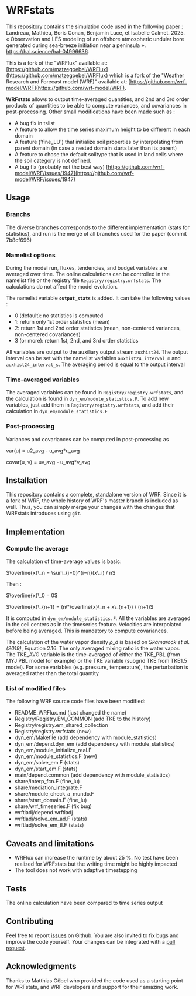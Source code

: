# WRFstats

This repository contains the simulation code used in the following paper :
Landreau, Mathieu, Boris Conan, Benjamin Luce, et Isabelle Calmet. 2025. « Observation and LES modeling of an offshore atmospheric undular bore generated during sea-breeze initiation near a peninsula ». https://hal.science/hal-04996636.

This is a fork of the "WRFlux" available at: [https://github.com/matzegoebel/WRFlux](https://github.com/matzegoebel/WRFlux) which is a fork of the "Weather Research and Forecast model (WRF)" available at: [https://github.com/wrf-model/WRF](https://github.com/wrf-model/WRF).

**WRFstats** allows to output time-averaged quantities, and 2nd and 3rd order products of quantities to be able to compute variances, and covariances in post-processing. Other small modifications have been made such as :
- A bug fix in tslist
- A feature to allow the time series maximum height to be different in each domain
- A feature ('fine\_LU') that initialize soil properties by interpolating from parent domain (in case a nested domain starts later than its parent)
- A feature to chose the default soiltype that is used in land cells where the soil category is not defined.
- A bug fix (probably not the best way) [https://github.com/wrf-model/WRF/issues/1947](https://github.com/wrf-model/WRF/issues/1947)

## Usage

### Branchs

The diverse branches corresponds to the different implementation (stats for statistics), and run is the merge of all branches used for the paper (commit 7b8cf696)

### Namelist options

During the model run, fluxes, tendencies, and budget variables are averaged over time.
The online calculations can be controlled in the namelist file or the registry file `Registry/registry.wrfstats`. The calculations do not affect the model evolution.

The namelist variable **`output_stats`** is added. It can take the following values :
- 0 (default): no statistics is computed
- 1: return only 1st order statistics (mean)
- 2: return 1st and 2nd order statistics (mean, non-centered variances, non-centered covariances)
- 3 (or more): return 1st, 2nd, and 3rd order statistics

All variables are output to the auxiliary output stream `auxhist24`. The output interval can be set with the namelist variables `auxhist24_interval_m` and `auxhist24_interval_s`. The averaging period is equal to the output interval

### Time-averaged variables

The averaged variables can be found in `Registry/registry.wrfstats`, and the calculation is found in `dyn_em/module_statistics.F`. To add new variables, just add them in `Registry/registry.wrfstats`, and add their calculation in `dyn_em/module_statistics.F`

### Post-processing

Variances and covariances can be computed in post-processing as 

var(u) = u2\_avg - u\_avg\*u\_avg

covar(u, v) = uv\_avg - u\_avg\*v\_avg

## Installation

This repository contains a complete, standalone version of WRF. Since it is a fork of WRF, the whole history of WRF's master branch is included as well. Thus, you can simply merge your changes with the changes that WRFstats introduces using `git`.

## Implementation

### Compute the average

The calculation of time-average values is basic:

$\overline{x}\_n = \sum_{i=0}^{i=n}(x\_i) / n$

Then :

$\overline{x}\_0 = 0$

$\overline{x}\_{n+1} = (n\*\overline{x}\_n + x\_{n+1}) / (n+1)$

It is computed in `dyn_em/module_statistics.F`. All the variables are averaged in the cell centers as in the timeseries feature. Velocities are interpolated before being averaged. This is mandatory to compute covariances. 

The calculation of the water vapor density $\rho\_d$ is based on <cite>Skamarock et al. (2019)</cite>, Equation 2.16. The only averaged mixing ratio is the water vapor. The TKE\_AVG variable is the time-averaged of either the TKE\_PBL (from MYJ PBL model for example) or the TKE variable (subgrid TKE from TKE1.5 model). For some variables (e.g. pressure, temperature), the perturbation is averaged rather than the total quantity 

### List of modified files

The following WRF source code files have been modified:
- README\_WRFlux.md (just changed the name)
- Registry/Registry.EM\_COMMON (add TKE to the history)
- Registry/registry.em\_shared\_collection
- Registry/registry.wrfstats (new)
- dyn\_em/Makefile (add dependency with module\_statistics)
- dyn\_em/depend.dyn\_em (add dependency with module\_statistics)
- dyn\_em/module\_initialize\_real.F
- dyn\_em/module\_statistics.F (new)
- dyn\_em/solve\_em.F (stats)
- dyn\_em/start\_em.F (stats)
- main/depend.common (add dependency with module\_statistics)
- share/interp\_fcn.F (fine\_lu)
- share/mediation\_integrate.F
- share/module\_check\_a\_mundo.F
- share/start\_domain.F (fine\_lu)
- share/wrf\_timeseries.F (fix bug)
- wrftladj/depend.wrftladj
- wrftladj/solve\_em\_ad.F (stats)
- wrftladj/solve\_em\_tl.F (stats)

## Caveats and limitations

* WRFlux can increase the runtime by about 25 %. No test have been realized for WRFstats but the writing time might be highly impacted
* The tool does not work with adaptive timestepping

## Tests

The online calculation have been compared to time series output


## Contributing

Feel free to report [issues]() on Github.
You are also invited to fix bugs and improve the code yourself. Your changes can be integrated with a [pull request]().

## Acknowledgments

Thanks to Matthias Göbel who provided the code used as a starting point for WRFstats, and WRF developers and support for their amazing work.

